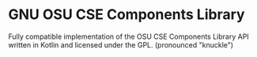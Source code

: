 # GNU OSU CSE Components Library

Fully compatible implementation of the OSU CSE Components Library API written in Kotlin and licensed under the GPL. (pronounced "knuckle")
